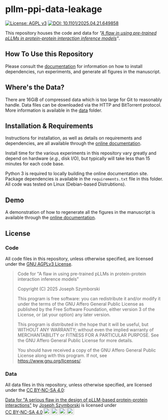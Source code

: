 # pllm-ppi-data-leakage
[![License: AGPL v3](https://img.shields.io/badge/License-AGPL_v3-blue.svg)](https://www.gnu.org/licenses/agpl-3.0)
[![DOI: 10.1101/2025.04.21.649858](https://badgen.net/badge/bioRxiv/10.1101%2F2025.04.21.649858/red)](https://doi.org/10.1101/2025.04.21.649858)


This repository houses the code and data for _"[A flaw in using pre-trained pLLMs in protein-protein interaction inference models](https://doi.org/10.1101/2025.04.21.649858)"_.

## How To Use this Repository

Please consult the [documentation](https://Emad-COMBINE-lab.github.io/pllm-ppi-data-leakage/
) for information on how to install dependencies, run experiments, and generate all figures in the manuscript.

## Where's the Data?

There are 16GiB of compressed data which is too large for Git to reasonably handle. Data files can be downloaded via the HTTP and BitTorrent protocol. More information is available in the [data](data/README.md) folder.

## Installation & Requirements

Instructions for installation, as well as details on requirements and dependencies, are all available through the [online documentation](https://Emad-COMBINE-lab.github.io/pllm-ppi-data-leakage/).

Install time for the various experiments in this repository vary greatly and depend on hardware (_e.g._, disk I/O), but typically will take less than 15 minutes for each code base.

Python 3 is required to locally building the online documentation site. Package dependencies is available in the `requirements.txt` file in this folder. All code was tested on Linux (Debian-based Distrubtions).

## Demo

A demonstration of how to regenerate all the figures in the manuscript is available through the [online documentation](https://Emad-COMBINE-lab.github.io/pllm-ppi-data-leakage/demo).

## License

### Code
All code files in this repository, unless otherwise specified, are licensed under the [GNU AGPLv3 License](https://www.gnu.org/licenses/agpl-3.0.html).

>    Code for "A flaw in using pre-trained pLLMs in protein-protein interaction inference models"
>
>    Copyright (C) 2025 Joseph Szymborski
>
>    This program is free software: you can redistribute it and/or modify
>    it under the terms of the GNU Affero General Public License as
>    published by the Free Software Foundation, either version 3 of the
>    License, or (at your option) any later version.
>
>    This program is distributed in the hope that it will be useful,
>    but WITHOUT ANY WARRANTY; without even the implied warranty of
>    MERCHANTABILITY or FITNESS FOR A PARTICULAR PURPOSE.  See the
>    GNU Affero General Public License for more details.
>
>    You should have received a copy of the GNU Affero General Public License
>    along with this program.  If not, see <https://www.gnu.org/licenses/>.

### Data
All data files in this repository, unless otherwise specified, are licensed under the [CC BY-NC-SA 4.0](https://creativecommons.org/licenses/by-nc-sa/4.0/):
<p xmlns:cc="http://creativecommons.org/ns#" xmlns:dct="http://purl.org/dc/terms/"><a property="dct:title" rel="cc:attributionURL" href="https://github.com/Emad-COMBINE-lab/serious-flaw-pllm-ppi">Data for "A serious flaw in the design of pLLM-based protein-protein interactions"</a> by <a rel="cc:attributionURL dct:creator" property="cc:attributionName" href="https://jszym.com">Joseph Szymborski</a> is licensed under <a href="https://creativecommons.org/licenses/by-nc-sa/4.0/?ref=chooser-v1" target="_blank" rel="license noopener noreferrer" style="display:inline-block;">CC BY-NC-SA 4.0<img style="height:22px!important;margin-left:3px;vertical-align:text-bottom;" src="https://mirrors.creativecommons.org/presskit/icons/cc.svg?ref=chooser-v1" alt=""><img style="height:22px!important;margin-left:3px;vertical-align:text-bottom;" src="https://mirrors.creativecommons.org/presskit/icons/by.svg?ref=chooser-v1" alt=""><img style="height:22px!important;margin-left:3px;vertical-align:text-bottom;" src="https://mirrors.creativecommons.org/presskit/icons/nc.svg?ref=chooser-v1" alt=""><img style="height:22px!important;margin-left:3px;vertical-align:text-bottom;" src="https://mirrors.creativecommons.org/presskit/icons/sa.svg?ref=chooser-v1" alt=""></a></p>
